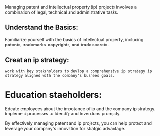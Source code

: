 Managing patent and intellectual property (ip) projects involves a combination of legal, technical and administrative tasks.

## Understand the Basics:
   Familiarize yourself with the basics of intellectual property, including patents, trademarks, copyrights, and trade secrets.

## Creat an ip strategy:
    work with key stakeholders to devlop a comprehensive ip strategy ip strategy aligned with the company's busnees goals.

# Education staeholders:
   Edcate  employees about the impotance of ip and the company ip strategy.
   implement processes to identify and inventions promptly.


By effectively managing patent and ip projects, you can help protect and leverage your company's innovation for stratgic advantage.

